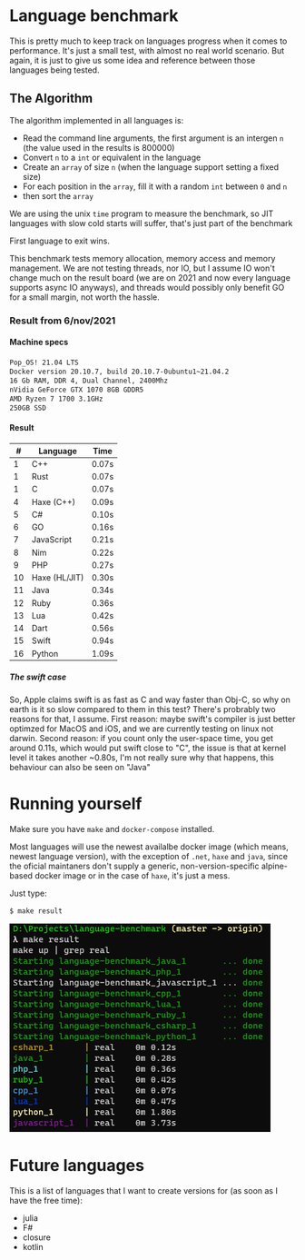 # Language benchmark

This is pretty much to keep track on languages progress when it comes to performance. It's just a small test, with almost no real world scenario. But again, it is just to give us some idea and reference between those languages being tested.

## The Algorithm

The algorithm implemented in all languages is:
 - Read the command line arguments, the first argument is an intergen `n` (the value used in the results is 800000)
 - Convert `n` to a `int` or equivalent in the language
 - Create an `array` of size `n` (when the language support setting a fixed size)
 - For each position in the `array`, fill it with a random `int` between `0` and `n`
 - then sort the `array`

We are using the unix `time` program to measure the benchmark, so JIT languages with slow cold starts will suffer, that's just part of the benchmark

First language to exit wins.

This benchmark tests memory allocation, memory access and memory management. We are not testing threads, nor IO, but I assume IO won't change much on the result board (we are on 2021 and now every language supports async IO anyways), and threads would possibly only benefit GO for a small margin, not worth the hassle.


### Result from 6/nov/2021

#### Machine specs

```
Pop_OS! 21.04 LTS
Docker version 20.10.7, build 20.10.7-0ubuntu1~21.04.2
16 Gb RAM, DDR 4, Dual Channel, 2400Mhz
nVidia GeForce GTX 1070 8GB GDDR5
AMD Ryzen 7 1700 3.1GHz
250GB SSD
```

#### Result

| #  | Language      | Time  |
|----|---------------|-------|
| 1  | C++           | 0.07s |
| 1  | Rust          | 0.07s |
| 1  | C             | 0.07s |
| 4  | Haxe (C++)    | 0.09s |
| 5  | C#            | 0.10s |
| 6  | GO            | 0.16s |
| 7  | JavaScript    | 0.21s |
| 8  | Nim           | 0.22s |
| 9  | PHP           | 0.27s |
| 10 | Haxe (HL/JIT) | 0.30s |
| 11 | Java          | 0.34s |
| 12 | Ruby          | 0.36s |
| 13 | Lua           | 0.42s |
| 14 | Dart          | 0.56s |
| 15 | Swift         | 0.94s |
| 16 | Python        | 1.09s |


##### The swift case

So, Apple claims swift is as fast as C and way faster than Obj-C, so why on earth is it so slow compared to them in this test? There's probrably two reasons for that, I assume.
First reason: maybe swift's compiler is just better optimzed for MacOS and iOS, and we are currently testing on linux not darwin.
Second reason: if you count only the user-space time, you get around 0.11s, which would put swift close to "C", the issue is that at kernel level it takes another ~0.80s, I'm not really sure why that happens, this behaviour can also be seen on "Java"

# Running yourself

Make sure you have `make` and `docker-compose` installed.

Most languages will use the newest availalbe docker image (which means, newest language version), with the exception of `.net`, `haxe` and `java`, since the oficial maintaners don't supply a generic, non-version-specific alpine-based docker image or in the case of `haxe`, it's just a mess.

Just type:

```sh
$ make result
```

![example](./example.png)

# Future languages

This is a list of languages that I want to create versions for (as soon as I have the free time):

- julia
- F#
- closure
- kotlin